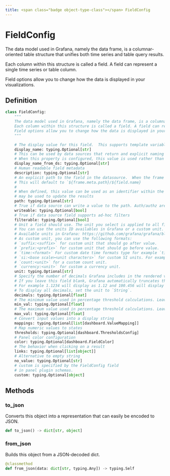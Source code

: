 ```yaml
---
title: <span class="badge object-type-class"></span> FieldConfig
---
```

# <span class="badge object-type-class"></span> FieldConfig

The data model used in Grafana, namely the data frame, is a columnar-oriented table structure that unifies both time series and table query results.

Each column within this structure is called a field. A field can represent a single time series or table column.

Field options allow you to change how the data is displayed in your visualizations.

## Definition

```python
class FieldConfig:
    """
    The data model used in Grafana, namely the data frame, is a columnar-oriented table structure that unifies both time series and table query results.
    Each column within this structure is called a field. A field can represent a single time series or table column.
    Field options allow you to change how the data is displayed in your visualizations.
    """

    # The display value for this field.  This supports template variables blank is auto
    display_name: typing.Optional[str]
    # This can be used by data sources that return and explicit naming structure for values and labels
    # When this property is configured, this value is used rather than the default naming strategy.
    display_name_from_ds: typing.Optional[str]
    # Human readable field metadata
    description: typing.Optional[str]
    # An explicit path to the field in the datasource.  When the frame meta includes a path,
    # This will default to `${frame.meta.path}/${field.name}
    # 
    # When defined, this value can be used as an identifier within the datasource scope, and
    # may be used to update the results
    path: typing.Optional[str]
    # True if data source can write a value to the path. Auth/authz are supported separately
    writeable: typing.Optional[bool]
    # True if data source field supports ad-hoc filters
    filterable: typing.Optional[bool]
    # Unit a field should use. The unit you select is applied to all fields except time.
    # You can use the units ID availables in Grafana or a custom unit.
    # Available units in Grafana: https://github.com/grafana/grafana/blob/main/packages/grafana-data/src/valueFormats/categories.ts
    # As custom unit, you can use the following formats:
    # `suffix:<suffix>` for custom unit that should go after value.
    # `prefix:<prefix>` for custom unit that should go before value.
    # `time:<format>` For custom date time formats type for example `time:YYYY-MM-DD`.
    # `si:<base scale><unit characters>` for custom SI units. For example: `si: mF`. This one is a bit more advanced as you can specify both a unit and the source data scale. So if your source data is represented as milli (thousands of) something prefix the unit with that SI scale character.
    # `count:<unit>` for a custom count unit.
    # `currency:<unit>` for custom a currency unit.
    unit: typing.Optional[str]
    # Specify the number of decimals Grafana includes in the rendered value.
    # If you leave this field blank, Grafana automatically truncates the number of decimals based on the value.
    # For example 1.1234 will display as 1.12 and 100.456 will display as 100.
    # To display all decimals, set the unit to `String`.
    decimals: typing.Optional[float]
    # The minimum value used in percentage threshold calculations. Leave blank for auto calculation based on all series and fields.
    min_val: typing.Optional[float]
    # The maximum value used in percentage threshold calculations. Leave blank for auto calculation based on all series and fields.
    max_val: typing.Optional[float]
    # Convert input values into a display string
    mappings: typing.Optional[list[dashboard.ValueMapping]]
    # Map numeric values to states
    thresholds: typing.Optional[dashboard.ThresholdsConfig]
    # Panel color configuration
    color: typing.Optional[dashboard.FieldColor]
    # The behavior when clicking on a result
    links: typing.Optional[list[object]]
    # Alternative to empty string
    no_value: typing.Optional[str]
    # custom is specified by the FieldConfig field
    # in panel plugin schemas.
    custom: typing.Optional[object]
```
## Methods

### <span class="badge object-method"></span> to_json

Converts this object into a representation that can easily be encoded to JSON.

```python
def to_json() -> dict[str, object]
```

### <span class="badge object-method"></span> from_json

Builds this object from a JSON-decoded dict.

```python
@classmethod
def from_json(data: dict[str, typing.Any]) -> typing.Self
```

